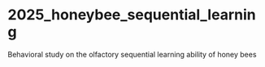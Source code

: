 # 2025_honeybee_sequential_learning
Behavioral study on the olfactory sequential learning ability of honey bees
